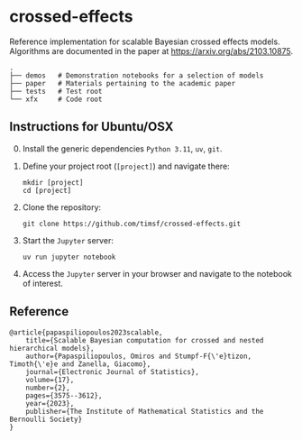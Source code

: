 # crossed-effects

Reference implementation for scalable Bayesian crossed effects models.
Algorithms are documented in the paper at https://arxiv.org/abs/2103.10875.

    .
    ├── demos   # Demonstration notebooks for a selection of models
    ├── paper   # Materials pertaining to the academic paper
    ├── tests   # Test root
    └── xfx     # Code root


## Instructions for Ubuntu/OSX

0. Install the generic dependencies `Python 3.11`, `uv`, `git`.

1. Define your project root (`[project]`) and navigate there:

    ```shell
    mkdir [project]
    cd [project]
    ```

2. Clone the repository:

    ```shell
    git clone https://github.com/timsf/crossed-effects.git
    ```

3. Start the `Jupyter` server:

    ```shell
    uv run jupyter notebook
    ```

4. Access the `Jupyter` server in your browser and navigate to the notebook of interest.


## Reference

    @article{papaspiliopoulos2023scalable,
        title={Scalable Bayesian computation for crossed and nested hierarchical models},
        author={Papaspiliopoulos, Omiros and Stumpf-F{\'e}tizon, Timoth{\'e}e and Zanella, Giacomo},
        journal={Electronic Journal of Statistics},
        volume={17},
        number={2},
        pages={3575--3612},
        year={2023},
        publisher={The Institute of Mathematical Statistics and the Bernoulli Society}
    }